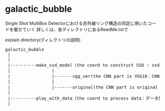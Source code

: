 # galactic_bubble

Single Shot MultiBox Detectorにおける赤外線リング構造の同定に用いたコードを載せていく
詳しくは、各ディレクトリにあるReadMe.txtで


explain directory(ディレクトリの説明)
<pre>
galactic_bubble
 |
 |
 |----------make_ssd_model（the coord to construct SSD : ssdを構築するためのコード）
 |                |
 |                |-------vgg_ver(the CNN part is VGG16：CNN部分がVGG16にしたSSDのコード)
 |                |
 |                |-------original(the CNN part is original : CNN部分がオリジナ)
 |
 |----------play_with_data（the coord to process data：データ加工のためのコード）
 |
</pre>
